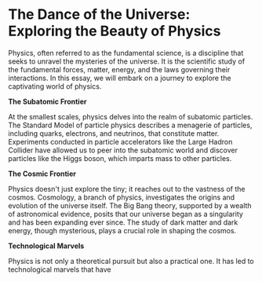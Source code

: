 # The Dance of the Universe: Exploring the Beauty of Physics

Physics, often referred to as the fundamental science, is a discipline that seeks to unravel the mysteries of the universe. It is the scientific study of the fundamental forces, matter, energy, and the laws governing their interactions. In this essay, we will embark on a journey to explore the captivating world of physics.

**The Subatomic Frontier**

At the smallest scales, physics delves into the realm of subatomic particles. The Standard Model of particle physics describes a menagerie of particles, including quarks, electrons, and neutrinos, that constitute matter. Experiments conducted in particle accelerators like the Large Hadron Collider have allowed us to peer into the subatomic world and discover particles like the Higgs boson, which imparts mass to other particles.

**The Cosmic Frontier**

Physics doesn't just explore the tiny; it reaches out to the vastness of the cosmos. Cosmology, a branch of physics, investigates the origins and evolution of the universe itself. The Big Bang theory, supported by a wealth of astronomical evidence, posits that our universe began as a singularity and has been expanding ever since. The study of dark matter and dark energy, though mysterious, plays a crucial role in shaping the cosmos.

**Technological Marvels**

Physics is not only a theoretical pursuit but also a practical one. It has led to technological marvels that have